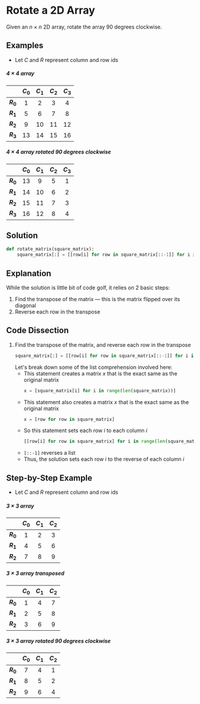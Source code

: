 # Rotate a 2D Array
Given an _n_ &times; _n_ 2D array, rotate the array 90 degrees clockwise.

## Examples
* Let _C_ and _R_ represent column and row ids

##### 4 &times; 4 array
|   |_C_<sub>0</sub>|_C_<sub>1</sub>|_C_<sub>2</sub>|_C_<sub>3</sub>|
|---|:---:|:---:|:---:|:---:|
|**_R_<sub>0</sub>**|  1 |  2 |  3 |  4 |
|**_R_<sub>1</sub>**|  5 |  6 |  7 |  8 |
|**_R_<sub>2</sub>**|  9 | 10 | 11 | 12 |
|**_R_<sub>3</sub>**| 13 | 14 | 15 | 16 |

##### 4 &times; 4 array rotated 90 degrees clockwise
|   |_C_<sub>0</sub>|_C_<sub>1</sub>|_C_<sub>2</sub>|_C_<sub>3</sub>|
|---|:---:|:---:|:---:|:---:|
|**_R_<sub>0</sub>**| 13 |  9 |  5 |  1 |
|**_R_<sub>1</sub>**| 14 | 10 |  6 |  2 |
|**_R_<sub>2</sub>**| 15 | 11 |  7 |  3 |
|**_R_<sub>3</sub>**| 16 | 12 |  8 |  4 |

## Solution
```python
def rotate_matrix(square_matrix):
    square_matrix[:] = [[row[i] for row in square_matrix[::-1]] for i in range(len(square_matrix))]
```

## Explanation
While the solution is little bit of code golf, it relies on 2 basic steps:
1. Find the transpose of the matrix &mdash; this is the matrix flipped over its diagonal
2. Reverse each row in the transpose

## Code Dissection
1. Find the transpose of the matrix, and reverse each row in the transpose
    ```python
    square_matrix[:] = [[row[i] for row in square_matrix[::-1]] for i in range(len(square_matrix))]
    ```
    Let's break down some of the list comprehension involved here:
    * This statement creates a matrix _x_ that is the exact same as the original matrix
        ```python
        x = [square_matrix[i] for i in range(len(square_matrix))]
        ```
    * This statement also creates a matrix _x_ that is the exact same as the original matrix
        ```python
        x = [row for row in square_matrix]
        ```
    * So this statement sets each row _i_ to each column _i_
        ```python
        [[row[i] for row in square_matrix] for i in range(len(square_matrix))]
        ```
    * `[::-1]` reverses a list
    * Thus, the solution sets each row _i_ to the reverse of each column _i_

## Step-by-Step Example
* Let _C_ and _R_ represent column and row ids

##### 3 &times; 3 array
|   |_C_<sub>0</sub>|_C_<sub>1</sub>|_C_<sub>2</sub>|
|---|:---:|:---:|:---:|
|**_R_<sub>0</sub>**| 1 | 2 | 3 |
|**_R_<sub>1</sub>**| 4 | 5 | 6 |
|**_R_<sub>2</sub>**| 7 | 8 | 9 |

##### 3 &times; 3 array transposed
|   |_C_<sub>0</sub>|_C_<sub>1</sub>|_C_<sub>2</sub>|
|---|:---:|:---:|:---:|
|**_R_<sub>0</sub>**| 1 | 4 | 7 |
|**_R_<sub>1</sub>**| 2 | 5 | 8 |
|**_R_<sub>2</sub>**| 3 | 6 | 9 |

##### 3 &times; 3 array rotated 90 degrees clockwise
|   |_C_<sub>0</sub>|_C_<sub>1</sub>|_C_<sub>2</sub>|
|---|:---:|:---:|:---:|
|**_R_<sub>0</sub>**| 7 | 4 | 1 |
|**_R_<sub>1</sub>**| 8 | 5 | 2 |
|**_R_<sub>2</sub>**| 9 | 6 | 4 |
